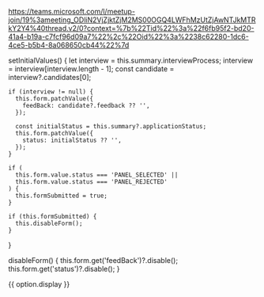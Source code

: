 https://teams.microsoft.com/l/meetup-join/19%3ameeting_ODliN2VjZjktZjM2MS00OGQ4LWFhMzUtZjAwNTJkMTRkY2Y4%40thread.v2/0?context=%7b%22Tid%22%3a%22f6fb95f2-bd20-41a4-b19a-c7fcf96d09a7%22%2c%22Oid%22%3a%2238c62280-1dc6-4ce5-b5b4-8a068650cb44%22%7d

 setInitialValues() {
    let interview = this.summary.interviewProcess;
    interview = interview[interview.length - 1];
    const candidate = interview?.candidates[0];

    if (interview != null) {
      this.form.patchValue({
        feedBack: candidate?.feedback ?? '',
      });

      const initialStatus = this.summary?.applicationStatus;
      this.form.patchValue({
        status: initialStatus ?? '',
      });
    }

    if (
      this.form.value.status === 'PANEL_SELECTED' ||
      this.form.value.status === 'PANEL_REJECTED'
    ) {
      this.formSubmitted = true;
    }

    if (this.formSubmitted) {
      this.disableForm();
    }
  }

  disableForm() {
    this.form.get('feedBack')?.disable();
    this.form.get('status')?.disable();
  }


  <mat-form-field class="example-form-field">
                    <mat-select
                      placeholder="Select status"
                      formControlName="status"
                      [disabled]="formSubmitted"
                    >
                      <mat-option
                        [value]="option.value"
                        *ngFor="let option of PANEL_STATUS_OPTIONS"
                      >
                        {{ option.display }}
                      </mat-option>
                    </mat-select>
                  </mat-form-field>
